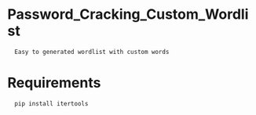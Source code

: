 # Password_Cracking_Custom_Wordlist
      Easy to generated wordlist with custom words

# Requirements
      pip install itertools

#
      

